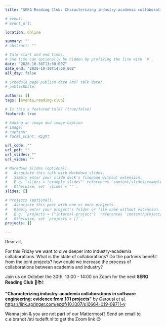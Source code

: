 ```yaml
---
title: "SERG Reading Club: Characterizing industry-academia collaborations in software engineering: evidence from 101 projects"

# event: 
# event_url: 

location: Online

summary: ""
# abstract: ""

# Talk start and end times.
# End time can optionally be hidden by prefixing the line with `#`.
date: "2020-10-30T13:00:00Z"
date_end: "2020-10-30T14:00:00Z"
all_day: false

# Schedule page publish date (NOT talk date).
# publishDate:

authors: []
tags: [events,reading-club]

# Is this a featured talk? (true/false)
featured: true

# Adding an image and image caption
# image:
# caption: 
# focal_point: Right

url_code: ""
url_pdf: ""
url_slides: ""
url_video: ""

# Markdown Slides (optional).
#   Associate this talk with Markdown slides.
#   Simply enter your slide deck's filename without extension.
#   E.g. `slides = "example-slides"` references `content/slides/example-slides.md`.
#   Otherwise, set `slides = ""`.
slides: []

# Projects (optional).
#   Associate this post with one or more projects.
#   Simply enter your project's folder or file name without extension.
#   E.g. `projects = ["internal-project"]` references `content/project/deep-learning/index.md`.
#   Otherwise, set `projects = []`.
projects: []

---
```



Dear all,

For this Friday we want to dive deeper into industry-academia collaborations. What is the state of collaborations? Do the partners benefit from the joint projects? how could we increase the process of collaborations between academia and industry?

Join us on October the 30th, 13:00 - 14:00 on Zoom for the next **SERG Reading Club** 📖📚!:

**"Characterizing industry-academia collaborations in software engineering: evidence from 101 projects"** by  Garousi et al.
https://link.springer.com/epdf/10.1007/s10664-019-09711-y


Wanna join & you are not part of our Mattermost?
Send an email to c.e.brandt /at/ tudelft.nl to get the Zoom link 😊

